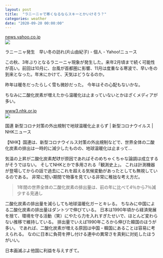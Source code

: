 ```yaml
---
layout: post
title:  "ラニーニャで寒くなるならスキーとかいけそう？"
categories: weather
date: "2020-09-20 00:00:00"
---
```



<div class="card">
  <a href="https://news.yahoo.co.jp/byline/katayamayukiko/20200911-00197844/"></a>
  <div class="card__header">
    <a href="https://news.yahoo.co.jp/byline/katayamayukiko/20200911-00197844/">news.yahoo.co.jp</a>
  </div>
  <div class="card__image">
    <img src="https://newsbyl-pctr.c.yimg.jp/r/iwiz-amd/20200911-00197844-roupeiro-000-8-view.jpg">
  </div>
  <div class="card__title">
    <p>ラニーニャ発生　早い冬の訪れ(片山由紀子) - 個人 - Yahoo!ニュース</p>
  </div>
  <div class="card__description">
    <p>この秋、3年ぶりとなるラニーニャ現象が発生した。来年2月頃まで続く可能性が高い。前回は10月に、台風が首都圏に影響、11月は度重なる寒波で、早い冬の到来となった。年末にかけて、天気はどうなるのか。</p>
  </div>
</div>



昨年は暖冬だったらしく雪も微妙だった。
今年はその心配もないかな。

ちなみに二酸化炭素が増えたから温暖化は止まっていないとかほざくメディアが多い。


<div class="card">
  <a href="https://www3.nhk.or.jp/news/html/20200910/k10012610331000.html"></a>
  <div class="card__header">
    <a href="https://www3.nhk.or.jp/news/html/20200910/k10012610331000.html">www3.nhk.or.jp</a>
  </div>
  <div class="card__image">
    <img src="https://www3.nhk.or.jp/news/html/20200910/K10012610331_2009100808_2009100808_01_02.jpg">
  </div>
  <div class="card__title">
    <p>国連 新型コロナ対策の外出規制で地球温暖化止まらず | 新型コロナウイルス | NHKニュース</p>
  </div>
  <div class="card__description">
    <p>【NHK】国連は、新型コロナウイルス対策の外出規制などで、世界全体の二酸化炭素の排出は一時的に減少したものの、地球温暖化は止まって…</p>
  </div>
</div>


気温の上昇が二酸化炭素**だけ**が原因であればそのめちゃくちゃな論調は成立するがそうではない。
そしてNHKとかで多用される「観測史上」。
これは計測機器が登場してからの話で過去にこれを超える気候変動があったとしても無視しているのである。
非常に短い期間で物事を見ている非常に稚拙な考え方だ。

> 1年間の世界全体の二酸化炭素の排出量は、前の年に比べて4％から7％減少する見通し

二酸化炭素の排出量を減らしても地球温暖化ガーとキレる。
ちなみに中国による二酸化炭素の排出量はダントツで伸びている。
日本は1990年頃から経済発展を捨て、環境を守る活動（笑）にやたら力を入れすぎたせいで、ほとんど変わらない推移で維持している。
排出量でいえば1990年ころから伸びた韓国のほうが多い。
であれば、二酸化炭素が増える原因は中国・韓国にあることは容易に考えられる。
なのに日本に負荷を押し付ける連中の異常さを真剣に対処したほうがいい。

日本画滅ぶよ他国に利益を与えすぎて。
